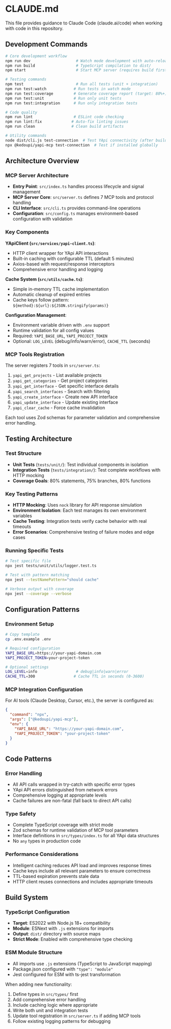 # CLAUDE.md

This file provides guidance to Claude Code (claude.ai/code) when working with code in this repository.

## Development Commands

```bash
# Core development workflow
npm run dev                    # Watch mode development with auto-reload
npm run build                  # TypeScript compilation to dist/
npm start                      # Start MCP server (requires build first)

# Testing commands
npm test                       # Run all tests (unit + integration)
npm run test:watch            # Run tests in watch mode
npm run test:coverage         # Generate coverage report (target: 80%+)
npm run test:unit             # Run only unit tests
npm run test:integration      # Run only integration tests

# Code quality
npm run lint                  # ESLint code checking
npm run lint:fix             # Auto-fix linting issues
npm run clean                # Clean build artifacts

# Utility commands
node dist/cli.js test-connection  # Test YApi connectivity (after build)
npx @kedoupi/yapi-mcp test-connection  # Test if installed globally
```

## Architecture Overview

### MCP Server Architecture
- **Entry Point**: `src/index.ts` handles process lifecycle and signal management
- **MCP Server Core**: `src/server.ts` defines 7 MCP tools and protocol handling
- **CLI Interface**: `src/cli.ts` provides command-line operations
- **Configuration**: `src/config.ts` manages environment-based configuration with validation

### Key Components

**YApiClient (`src/services/yapi-client.ts`)**:
- HTTP client wrapper for YApi API interactions
- Built-in caching with configurable TTL (default 5 minutes)
- Axios-based with request/response interceptors
- Comprehensive error handling and logging

**Cache System (`src/utils/cache.ts`)**:
- Simple in-memory TTL cache implementation
- Automatic cleanup of expired entries
- Cache keys follow pattern: `${method}:${url}:${JSON.stringify(params)}`

**Configuration Management**:
- Environment variable driven with `.env` support
- Runtime validation for all config values
- Required: `YAPI_BASE_URL`, `YAPI_PROJECT_TOKEN`
- Optional: `LOG_LEVEL` (debug/info/warn/error), `CACHE_TTL` (seconds)

### MCP Tools Registration
The server registers 7 tools in `src/server.ts`:
1. `yapi_get_projects` - List available projects
2. `yapi_get_categories` - Get project categories  
3. `yapi_get_interface` - Get specific interface details
4. `yapi_search_interfaces` - Search with filtering
5. `yapi_create_interface` - Create new API interface
6. `yapi_update_interface` - Update existing interface
7. `yapi_clear_cache` - Force cache invalidation

Each tool uses Zod schemas for parameter validation and comprehensive error handling.

## Testing Architecture

### Test Structure
- **Unit Tests** (`tests/unit/`): Test individual components in isolation
- **Integration Tests** (`tests/integration/`): Test complete workflows with HTTP mocking
- **Coverage Goals**: 80% statements, 75% branches, 80% functions

### Key Testing Patterns
- **HTTP Mocking**: Uses `nock` library for API response simulation
- **Environment Isolation**: Each test manages its own environment variables
- **Cache Testing**: Integration tests verify cache behavior with real timeouts
- **Error Scenarios**: Comprehensive testing of failure modes and edge cases

### Running Specific Tests
```bash
# Test specific file
npx jest tests/unit/utils/logger.test.ts

# Test with pattern matching
npx jest --testNamePattern="should cache"

# Verbose output with coverage
npx jest --coverage --verbose
```

## Configuration Patterns

### Environment Setup
```bash
# Copy template
cp .env.example .env

# Required configuration
YAPI_BASE_URL=https://your-yapi-domain.com
YAPI_PROJECT_TOKEN=your-project-token

# Optional settings
LOG_LEVEL=info                 # debug|info|warn|error
CACHE_TTL=300                 # Cache TTL in seconds (0-3600)
```

### MCP Integration Configuration
For AI tools (Claude Desktop, Cursor, etc.), the server is configured as:
```json
{
  "command": "npx",
  "args": ["@kedoupi/yapi-mcp"],
  "env": {
    "YAPI_BASE_URL": "https://your-yapi-domain.com",
    "YAPI_PROJECT_TOKEN": "your-project-token"
  }
}
```

## Code Patterns

### Error Handling
- All API calls wrapped in try-catch with specific error types
- YApi API errors distinguished from network errors
- Comprehensive logging at appropriate levels
- Cache failures are non-fatal (fall back to direct API calls)

### Type Safety
- Complete TypeScript coverage with strict mode
- Zod schemas for runtime validation of MCP tool parameters
- Interface definitions in `src/types/index.ts` for all YApi data structures
- No `any` types in production code

### Performance Considerations
- Intelligent caching reduces API load and improves response times
- Cache keys include all relevant parameters to ensure correctness
- TTL-based expiration prevents stale data
- HTTP client reuses connections and includes appropriate timeouts

## Build System

### TypeScript Configuration
- **Target**: ES2022 with Node.js 18+ compatibility
- **Module**: ESNext with `.js` extensions for imports
- **Output**: `dist/` directory with source maps
- **Strict Mode**: Enabled with comprehensive type checking

### ESM Module Structure
- All imports use `.js` extensions (TypeScript to JavaScript mapping)
- Package.json configured with `"type": "module"`
- Jest configured for ESM with ts-jest transformation

When adding new functionality:
1. Define types in `src/types/` first
2. Add comprehensive error handling
3. Include caching logic where appropriate
4. Write both unit and integration tests
5. Update tool registration in `src/server.ts` if adding MCP tools
6. Follow existing logging patterns for debugging